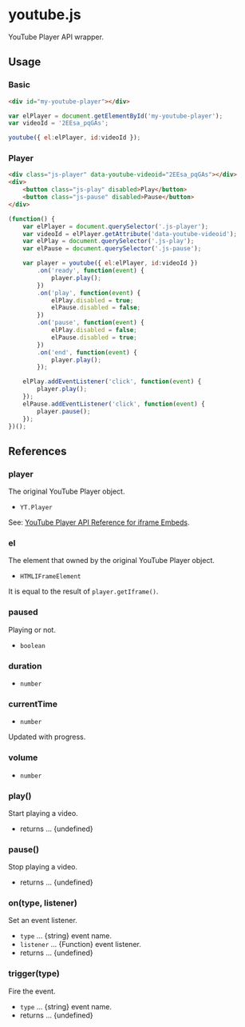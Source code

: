 # youtube.js

YouTube Player API wrapper.

## Usage

### Basic

```html
<div id="my-youtube-player"></div>
```

```js
var elPlayer = document.getElementById('my-youtube-player');
var videoId = '2EEsa_pqGAs';

youtube({ el:elPlayer, id:videoId });
```

### Player

```html
<div class="js-player" data-youtube-videoid="2EEsa_pqGAs"></div>
<div>
    <button class="js-play" disabled>Play</button>
    <button class="js-pause" disabled>Pause</button>
</div>
```

```js
(function() {
    var elPlayer = document.querySelector('.js-player');
    var videoId = elPlayer.getAttribute('data-youtube-videoid');
    var elPlay = document.querySelector('.js-play');
    var elPause = document.querySelector('.js-pause');

    var player = youtube({ el:elPlayer, id:videoId })
        .on('ready', function(event) {
            player.play();
        })
        .on('play', function(event) {
            elPlay.disabled = true;
            elPause.disabled = false;
        })
        .on('pause', function(event) {
            elPlay.disabled = false;
            elPause.disabled = true;
        })
        .on('end', function(event) {
            player.play();
        });

    elPlay.addEventListener('click', function(event) {
        player.play();
    });
    elPause.addEventListener('click', function(event) {
        player.pause();
    });
})();
```

## References

### player

The original YouTube Player object.

* `YT.Player`

See: [YouTube Player API Reference for iframe Embeds](https://developers.google.com/youtube/iframe_api_reference).

### el

The element that owned by the original YouTube Player object.

* `HTMLIFrameElement`

It is equal to the result of `player.getIframe()`.

### paused

Playing or not.

* `boolean`

### duration

* `number`

### currentTime

* `number`

Updated with progress.

### volume

* `number`

### play()

Start playing a video.

* returns ... {undefined}

### pause()

Stop playing a video.

* returns ... {undefined}

### on(type, listener)

Set an event listener.

* `type` ... {string} event name.
* `listener` ... {Function} event listener.
* returns ... {undefined}

### trigger(type)

Fire the event.

* `type` ... {string} event name.
* returns ... {undefined}
